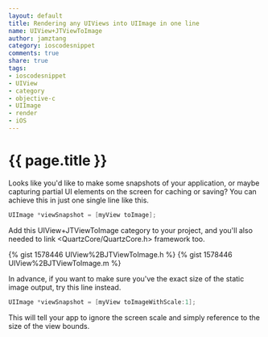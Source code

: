 ```yaml
--- 
layout: default
title: Rendering any UIViews into UIImage in one line
name: UIView+JTViewToImage
author: jamztang
category: ioscodesnippet
comments: true
share: true
tags: 
- ioscodesnippet
- UIView
- category
- objective-c
- UIImage
- render
- iOS
---
```


# {{ page.title }}

Looks like you'd like to make some snapshots of your application, or maybe
capturing partial UI elements on the screen for caching or saving? You can
achieve this in just one single line like this.


```objective-c    
UIImage *viewSnapshot = [myView toImage];
```    


Add this UIView+JTViewToImage category to your project, and you'll also needed
to link &lt;QuartzCore/QuartzCore.h&gt; framework too.

{% gist 1578446 UIView%2BJTViewToImage.h %}
{% gist 1578446 UIView%2BJTViewToImage.m %}

In advance, if you want to make sure you've the exact size of the static image
output, try this line instead.


```objective-c    
UIImage *viewSnapshot = [myView toImageWithScale:1];
```

  
This will tell your app to ignore the screen scale and simply reference to the
size of the view bounds.

